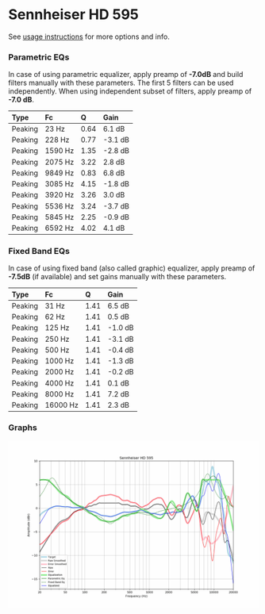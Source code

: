 # Sennheiser HD 595
See [usage instructions](https://github.com/jaakkopasanen/AutoEq#usage) for more options and info.

### Parametric EQs
In case of using parametric equalizer, apply preamp of **-7.0dB** and build filters manually
with these parameters. The first 5 filters can be used independently.
When using independent subset of filters, apply preamp of **-7.0 dB**.

| Type    | Fc      |    Q | Gain    |
|:--------|:--------|:-----|:--------|
| Peaking | 23 Hz   | 0.64 | 6.1 dB  |
| Peaking | 228 Hz  | 0.77 | -3.1 dB |
| Peaking | 1590 Hz | 1.35 | -2.8 dB |
| Peaking | 2075 Hz | 3.22 | 2.8 dB  |
| Peaking | 9849 Hz | 0.83 | 6.8 dB  |
| Peaking | 3085 Hz | 4.15 | -1.8 dB |
| Peaking | 3920 Hz | 3.26 | 3.0 dB  |
| Peaking | 5536 Hz | 3.24 | -3.7 dB |
| Peaking | 5845 Hz | 2.25 | -0.9 dB |
| Peaking | 6592 Hz | 4.02 | 4.1 dB  |

### Fixed Band EQs
In case of using fixed band (also called graphic) equalizer, apply preamp of **-7.5dB**
(if available) and set gains manually with these parameters.

| Type    | Fc       |    Q | Gain    |
|:--------|:---------|:-----|:--------|
| Peaking | 31 Hz    | 1.41 | 6.5 dB  |
| Peaking | 62 Hz    | 1.41 | 0.5 dB  |
| Peaking | 125 Hz   | 1.41 | -1.0 dB |
| Peaking | 250 Hz   | 1.41 | -3.1 dB |
| Peaking | 500 Hz   | 1.41 | -0.4 dB |
| Peaking | 1000 Hz  | 1.41 | -1.3 dB |
| Peaking | 2000 Hz  | 1.41 | -0.2 dB |
| Peaking | 4000 Hz  | 1.41 | 0.1 dB  |
| Peaking | 8000 Hz  | 1.41 | 7.2 dB  |
| Peaking | 16000 Hz | 1.41 | 2.3 dB  |

### Graphs
![](./Sennheiser%20HD%20595.png)